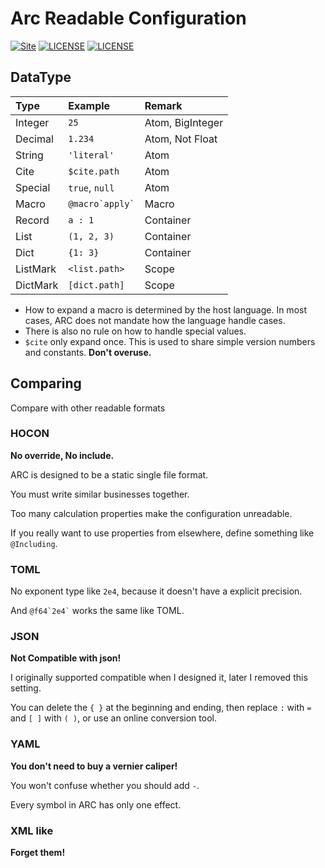 Arc Readable Configuration
==========================
[![Site](https://img.shields.io/badge/ARC-v0.1-%23FF4D5B.svg?style=flat-square)](https://github.com/toml-lang/toml)
[![LICENSE](https://img.shields.io/badge/license-Anti%20996-blue.svg?style=flat-square)](https://github.com/996icu/996.ICU/blob/master/LICENSE)
[![LICENSE](https://img.shields.io/badge/license-MPL%202.0-blue.svg?style=flat-square)](https://github.com/GalAster/vscode-toml/blob/master/License.md)

## DataType
| Type     | Example             | Remark           |
| :------- | :------------------ | :--------------- |
| Integer  | `25`                | Atom, BigInteger |
| Decimal  | `1.234`             | Atom, Not Float  |
| String   | `'literal'`         | Atom             |
| Cite     | `$cite.path`        | Atom             |
| Special  | `true`, `null`      | Atom             |
| Macro    | `` @macro`apply` `` | Macro            |
| Record   | `a : 1 `            | Container        |
| List     | `(1, 2, 3) `        | Container        |
| Dict     | `{1: 3}`            | Container        |
| ListMark | `<list.path>`       | Scope            |
| DictMark | `[dict.path]`       | Scope            |

- How to expand a macro is determined by the host language. In most cases, ARC does not mandate how the language handle cases.
- There is also no rule on how to handle special values.
- `$cite` only expand once. This is used to share simple version numbers and constants. **Don't overuse.**

## Comparing
Compare with other readable formats

### HOCON
**No override, No include.**

ARC is designed to be a static single file format.

You must write similar businesses together.

Too many calculation properties make the configuration unreadable.

If you really want to use properties from elsewhere, define something like `@Including`.

### TOML

No exponent type like `2e4`, because it doesn't have a explicit precision.

And `` @f64`2e4` `` works the same like TOML.

### JSON

**Not Compatible with json!**

I originally supported compatible when I designed it, later I removed this setting.

You can delete the `{ }` at the beginning and ending, then replace `:` with `=` and `[ ]` with `( )`, or use an online conversion tool.

### YAML

**You don't need to buy a vernier caliper!**

You won't confuse whether you should add `-`.

Every symbol in ARC has only one effect.

### XML like

**Forget them!**